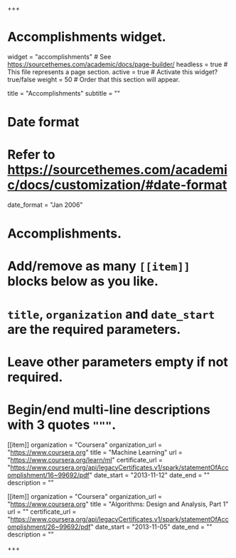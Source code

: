 +++
# Accomplishments widget.
widget = "accomplishments"  # See https://sourcethemes.com/academic/docs/page-builder/
headless = true  # This file represents a page section.
active = true  # Activate this widget? true/false
weight = 50  # Order that this section will appear.

title = "Accomplish&shy;ments"
subtitle = ""

# Date format
#   Refer to https://sourcethemes.com/academic/docs/customization/#date-format
date_format = "Jan 2006"

# Accomplishments.
#   Add/remove as many `[[item]]` blocks below as you like.
#   `title`, `organization` and `date_start` are the required parameters.
#   Leave other parameters empty if not required.
#   Begin/end multi-line descriptions with 3 quotes `"""`.

[[item]]
  organization = "Coursera"
  organization_url = "https://www.coursera.org"
  title = "Machine Learning"
  url = "https://www.coursera.org/learn/ml"
  certificate_url = "https://www.coursera.org/api/legacyCertificates.v1/spark/statementOfAccomplishment/16~99692/pdf"
  date_start = "2013-11-12"
  date_end = ""
  description = ""

[[item]]
  organization = "Coursera"
  organization_url = "https://www.coursera.org"
  title = "Algorithms: Design and Analysis, Part 1"
  url = ""
  certificate_url = "https://www.coursera.org/api/legacyCertificates.v1/spark/statementOfAccomplishment/26~99692/pdf"
  date_start = "2013-11-05"
  date_end = ""
  description = ""
  
+++
